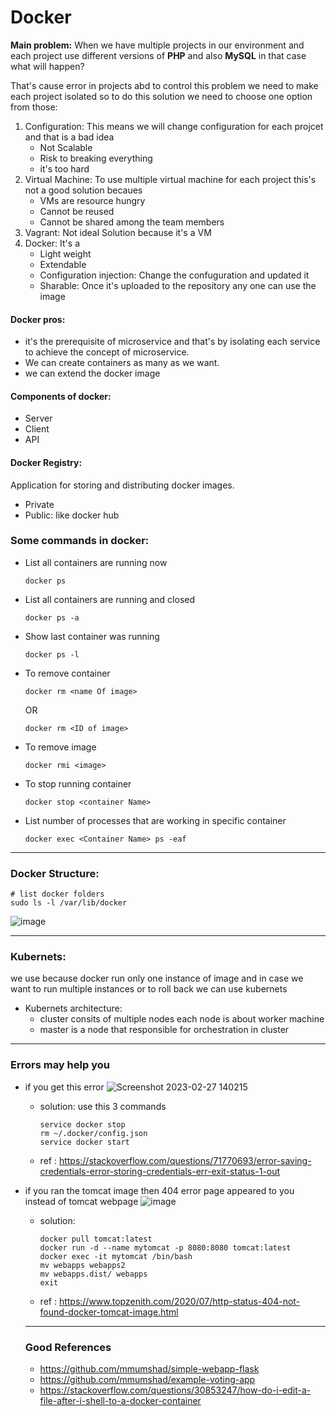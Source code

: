 # Docker

**Main problem:**
 When we have multiple projects in our environment and each project use different versions of **PHP** and also **MySQL** in that case what will happen?
 
 That's cause error in projects abd to control this problem we need to make each project isolated so to do this solution we need to choose one option from those:
 1. Configuration: This means we will change configuration for each projcet and that is a bad idea
    + Not Scalable 
    + Risk to breaking everything
    + it's too hard
 2. Virtual Machine: To use multiple virtual machine for each project this's not a good solution becaues 
    + VMs are resource hungry
    + Cannot be reused 
    + Cannot be shared among the team members     
 3. Vagrant: Not ideal Solution because it's a VM 
 4. Docker: It's a 
    + Light weight
    + Extendable
    + Configuration injection: Change the confuguration and updated it
    + Sharable: Once it's uploaded to the repository any one can use the image  
 
#### Docker pros:
 + it's the prerequisite of microservice and that's by isolating each service to achieve the concept of microservice.
 + We can create containers as many as we want.
 + we can extend the docker image

#### Components of docker:
 + Server
 + Client
 + API
 
#### Docker Registry:
 Application for storing and distributing docker images.
  + Private
  + Public: like docker hub
  

### Some commands in docker:

- List all containers are running now
  ```
  docker ps
  ```
- List all containers are running and closed
  ```
  docker ps -a
  ```
- Show last container was running 
  ```
  docker ps -l
  ```
  
- To remove container  
  ```
  docker rm <name Of image> 
  ```
    OR
  ```
  docker rm <ID of image> 
  ```
  
- To remove image  
  ```
  docker rmi <image> 
  ```
- To stop running container  
  ```
  docker stop <container Name>
  ```
- List number of processes that are working in specific container  
  ```
  docker exec <Container Name> ps -eaf
  ```
 
___

### Docker Structure:
```
# list docker folders
sudo ls -l /var/lib/docker
```
![image](https://user-images.githubusercontent.com/63751555/222992644-08a083a8-ca7c-4b6d-bf80-8204e0ba7425.png)

____
### Kubernets:
we use because docker run only one instance of image 
and in case we want to run multiple instances or to roll back we can use kubernets

  + Kubernets architecture:
      + cluster consits of multiple nodes each node is about worker machine
      + master is a node that responsible for orchestration in cluster 
    

___
 
 ### Errors may help you 
 
 + if you get this error 
 ![Screenshot 2023-02-27 140215](https://user-images.githubusercontent.com/63751555/221559100-e44cdc44-bfa2-42da-9832-077140ac3ef7.png)
  
   + solution: use this 3 commands
     ```
     service docker stop 
     rm ~/.docker/config.json 
     service docker start
     ```
   + ref : https://stackoverflow.com/questions/71770693/error-saving-credentials-error-storing-credentials-err-exit-status-1-out
   
   
   
 + if you ran the tomcat image then 404 error page appeared to you instead of tomcat webpage 
  ![image](https://user-images.githubusercontent.com/63751555/222397615-1f15c829-ed61-4017-a530-cc4f04f12812.png)
    + solution:
      ```
      docker pull tomcat:latest
      docker run -d --name mytomcat -p 8080:8080 tomcat:latest
      docker exec -it mytomcat /bin/bash
      mv webapps webapps2
      mv webapps.dist/ webapps
      exit
      ```
 

    + ref : https://www.topzenith.com/2020/07/http-status-404-not-found-docker-tomcat-image.html 
   
   ---
   ### Good References
   + https://github.com/mmumshad/simple-webapp-flask
   + https://github.com/mmumshad/example-voting-app
   + https://stackoverflow.com/questions/30853247/how-do-i-edit-a-file-after-i-shell-to-a-docker-container
   
   
  
 
  

